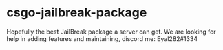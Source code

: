 # csgo-jailbreak-package
Hopefully the best JailBreak package a server can get. We are looking for help in adding features and maintaining, discord me: Eyal282#1334
